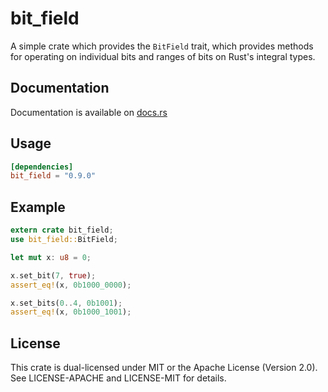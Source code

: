 # bit_field

A simple crate which provides the `BitField` trait, which provides methods for operating on individual bits and ranges
of bits on Rust's integral types.

## Documentation
Documentation is available on [docs.rs](https://docs.rs/bit_field)

## Usage
```TOML
[dependencies]
bit_field = "0.9.0"
```

## Example
```rust
extern crate bit_field;
use bit_field::BitField;

let mut x: u8 = 0;

x.set_bit(7, true);
assert_eq!(x, 0b1000_0000);

x.set_bits(0..4, 0b1001);
assert_eq!(x, 0b1000_1001);

```

## License
This crate is dual-licensed under MIT or the Apache License (Version 2.0). See LICENSE-APACHE and LICENSE-MIT for details.
